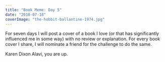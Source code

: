 ```yaml
---
title: "Book Meme: Day 5"
date: "2018-07-18"
coverImage: "the-hobbit-ballantine-1974.jpg"
---
```


For seven days I will post a cover of a book I love (or that has significantly influenced me in some way) with no review or explanation. For every book cover I share, I will nominate a friend for the challenge to do the same.

Karen Dixon Alavi, you are up.
